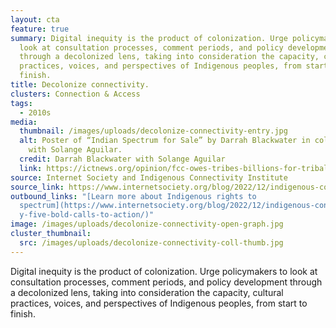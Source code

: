 ```yaml
---
layout: cta
feature: true
summary: Digital inequity is the product of colonization. Urge policymakers to
  look at consultation processes, comment periods, and policy development
  through a decolonized lens, taking into consideration the capacity, cultural
  practices, voices, and perspectives of Indigenous peoples, from start to
  finish.
title: Decolonize connectivity.
clusters: Connection & Access
tags:
  - 2010s
media:
  thumbnail: /images/uploads/decolonize-connectivity-entry.jpg
  alt: Poster of “Indian Spectrum for Sale” by Darrah Blackwater in collaboration
    with Solange Aguilar.
  credit: Darrah Blackwater with Solange Aguilar
  link: https://ictnews.org/opinion/fcc-owes-tribes-billions-for-tribal-spectrum-sales
source: Internet Society and Indigenous Connectivity Institute
source_link: https://www.internetsociety.org/blog/2022/12/indigenous-connectivity-five-bold-calls-to-action/
outbound_links: "[Learn more about Indigenous rights to
  spectrum](https://www.internetsociety.org/blog/2022/12/indigenous-connectivit\
  y-five-bold-calls-to-action/)"
image: /images/uploads/decolonize-connectivity-open-graph.jpg
cluster_thumbnail:
  src: /images/uploads/decolonize-connectivity-coll-thumb.jpg
---
```

Digital inequity is the product of colonization. Urge policymakers to look at consultation processes, comment periods, and policy development through a decolonized lens, taking into consideration the capacity, cultural practices, voices, and perspectives of Indigenous peoples, from start to finish.